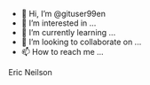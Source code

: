 - 👋 Hi, I’m @gituser99en
- 👀 I’m interested in ...
- 🌱 I’m currently learning ...
- 💞️ I’m looking to collaborate on ...
- 📫 How to reach me ...

<!---
gituser99en/gituser99en is a ✨ special ✨ repository because its `README.md` (this file) appears on your GitHub profile.
You can click the Preview link to take a look at your changes.
--->

Eric Neilson
